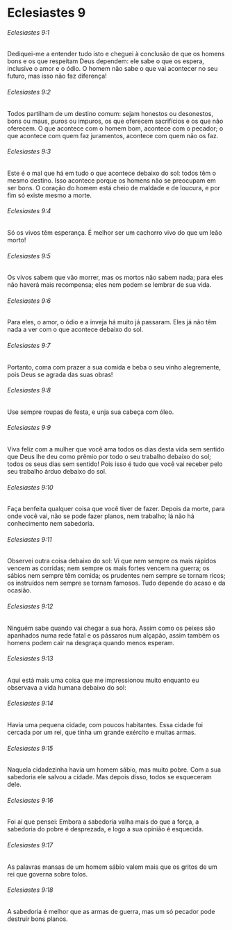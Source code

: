 # Eclesiastes 9

###### Eclesiastes 9:1

Dediquei-me a entender tudo isto e cheguei à conclusão de que os homens bons e os que respeitam Deus dependem: ele sabe o que os espera, inclusive o amor e o ódio. O homem não sabe o que vai acontecer no seu futuro, mas isso não faz diferença!

###### Eclesiastes 9:2

Todos partilham de um destino comum: sejam honestos ou desonestos, bons ou maus, puros ou impuros, os que oferecem sacrifícios e os que não oferecem. O que acontece com o homem bom, acontece com o pecador; o que acontece com quem faz juramentos, acontece com quem não os faz.

###### Eclesiastes 9:3

Este é o mal que há em tudo o que acontece debaixo do sol: todos têm o mesmo destino. Isso acontece porque os homens não se preocupam em ser bons. O coração do homem está cheio de maldade e de loucura, e por fim só existe mesmo a morte.

###### Eclesiastes 9:4

Só os vivos têm esperança. É melhor ser um cachorro vivo do que um leão morto!

###### Eclesiastes 9:5

Os vivos sabem que vão morrer, mas os mortos não sabem nada; para eles não haverá mais recompensa; eles nem podem se lembrar de sua vida.

###### Eclesiastes 9:6

Para eles, o amor, o ódio e a inveja há muito já passaram. Eles já não têm nada a ver com o que acontece debaixo do sol.

###### Eclesiastes 9:7

Portanto, coma com prazer a sua comida e beba o seu vinho alegremente, pois Deus se agrada das suas obras!

###### Eclesiastes 9:8

Use sempre roupas de festa, e unja sua cabeça com óleo.

###### Eclesiastes 9:9

Viva feliz com a mulher que você ama todos os dias desta vida sem sentido que Deus lhe deu como prêmio por todo o seu trabalho debaixo do sol; todos os seus dias sem sentido! Pois isso é tudo que você vai receber pelo seu trabalho árduo debaixo do sol.

###### Eclesiastes 9:10

Faça benfeita qualquer coisa que você tiver de fazer. Depois da morte, para onde você vai, não se pode fazer planos, nem trabalho; lá não há conhecimento nem sabedoria.

###### Eclesiastes 9:11

Observei outra coisa debaixo do sol: Vi que nem sempre os mais rápidos vencem as corridas; nem sempre os mais fortes vencem na guerra; os sábios nem sempre têm comida; os prudentes nem sempre se tornam ricos; os instruídos nem sempre se tornam famosos. Tudo depende do acaso e da ocasião.

###### Eclesiastes 9:12

Ninguém sabe quando vai chegar a sua hora. Assim como os peixes são apanhados numa rede fatal e os pássaros num alçapão, assim também os homens podem cair na desgraça quando menos esperam.

###### Eclesiastes 9:13

Aqui está mais uma coisa que me impressionou muito enquanto eu observava a vida humana debaixo do sol:

###### Eclesiastes 9:14

Havia uma pequena cidade, com poucos habitantes. Essa cidade foi cercada por um rei, que tinha um grande exército e muitas armas.

###### Eclesiastes 9:15

Naquela cidadezinha havia um homem sábio, mas muito pobre. Com a sua sabedoria ele salvou a cidade. Mas depois disso, todos se esqueceram dele.

###### Eclesiastes 9:16

Foi aí que pensei: Embora a sabedoria valha mais do que a força, a sabedoria do pobre é desprezada, e logo a sua opinião é esquecida.

###### Eclesiastes 9:17

As palavras mansas de um homem sábio valem mais que os gritos de um rei que governa sobre tolos.

###### Eclesiastes 9:18

A sabedoria é melhor que as armas de guerra, mas um só pecador pode destruir bons planos.

